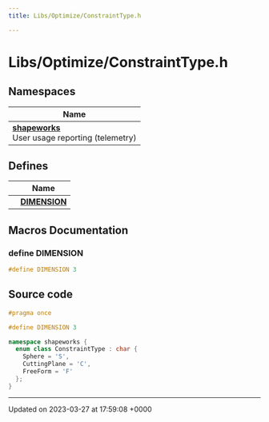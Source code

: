 ```yaml
---
title: Libs/Optimize/ConstraintType.h

---
```


# Libs/Optimize/ConstraintType.h



## Namespaces

| Name           |
| -------------- |
| **[shapeworks](../Namespaces/namespaceshapeworks.md)** <br>User usage reporting (telemetry)  |

## Defines

|                | Name           |
| -------------- | -------------- |
|  | **[DIMENSION](../Files/ConstraintType_8h.md#define-dimension)**  |




## Macros Documentation

### define DIMENSION

```cpp
#define DIMENSION 3
```


## Source code

```cpp
#pragma once

#define DIMENSION 3

namespace shapeworks {
  enum class ConstraintType : char {
    Sphere = 'S',
    CuttingPlane = 'C',
    FreeForm = 'F'
  };
}
```


-------------------------------

Updated on 2023-03-27 at 17:59:08 +0000

